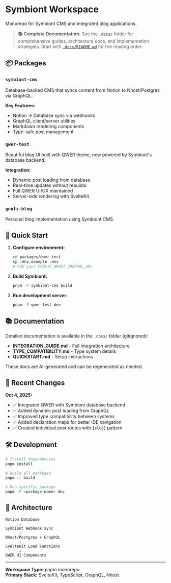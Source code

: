 # Symbiont Workspace

Monorepo for Symbiont CMS and integrated blog applications.

> **📚 Complete Documentation**: See the [`.docs/`](.docs/) folder for comprehensive guides, architecture docs, and implementation strategies. Start with [`.docs/README.md`](.docs/README.md) for the reading order.

## 📦 Packages

### `symbiont-cms`
Database-backed CMS that syncs content from Notion to Nhost/Postgres via GraphQL.

**Key Features:**
- Notion → Database sync via webhooks
- GraphQL client/server utilities
- Markdown rendering components
- Type-safe post management

### `qwer-test`
Beautiful blog UI built with QWER theme, now powered by Symbiont's database backend.

**Integration:**
- Dynamic post loading from database
- Real-time updates without rebuilds
- Full QWER UI/UX maintained
- Server-side rendering with SvelteKit

### `guutz-blog`
Personal blog implementation using Symbiont CMS.

## 🚀 Quick Start

1. **Configure environment:**
   ```bash
   cd packages/qwer-test
   cp .env.example .env
   # Add your PUBLIC_NHOST_GRAPHQL_URL
   ```

2. **Build Symbiont:**
   ```bash
   pnpm -F symbiont-cms build
   ```

3. **Run development server:**
   ```bash
   pnpm -F qwer-test dev
   ```

## 📚 Documentation

Detailed documentation is available in the `.docs/` folder (gitignored):
- **INTEGRATION_GUIDE.md** - Full integration architecture
- **TYPE_COMPATIBILITY.md** - Type system details
- **QUICKSTART.md** - Setup instructions

These docs are AI-generated and can be regenerated as needed.

## 🔧 Recent Changes

**Oct 4, 2025:**
- ✅ Integrated QWER with Symbiont database backend
- ✅ Added dynamic post loading from GraphQL
- ✅ Improved type compatibility between systems
- ✅ Added declaration maps for better IDE navigation
- ✅ Created individual post routes with `[slug]` pattern

## 🛠️ Development

```bash
# Install dependencies
pnpm install

# Build all packages
pnpm -r build

# Run specific package
pnpm -F <package-name> dev
```

## 📖 Architecture

```
Notion Database
      ↓
Symbiont Webhook Sync
      ↓
Nhost/Postgres + GraphQL
      ↓
SvelteKit Load Functions
      ↓
QWER UI Components
```

---

**Workspace Type:** pnpm monorepo  
**Primary Stack:** SvelteKit, TypeScript, GraphQL, Nhost
